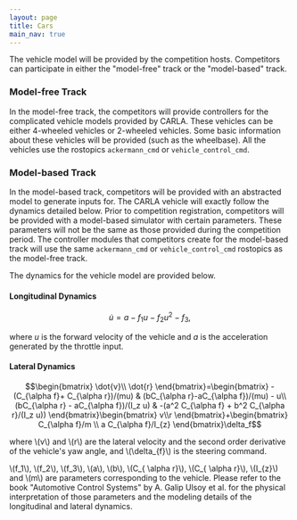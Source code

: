 ```yaml
---
layout: page
title: Cars
main_nav: true
---
```


The vehicle model will be provided by the competition hosts. Competitors can participate in either the "model-free" track or the "model-based" track.

### Model-free Track
In the model-free track, the competitors will provide controllers for the complicated vehicle models provided by CARLA. These vehicles can be either 4-wheeled vehicles or 2-wheeled vehicles. Some basic information about these vehicles will be provided (such as the wheelbase). All the vehicles use the rostopics `ackermann_cmd` or `vehicle_control_cmd`.


### Model-based Track
In the model-based track, competitors will be provided with an abstracted model to generate inputs for. The CARLA vehicle will exactly follow the dynamics detailed below. Prior to competition registration, competitors will be provided with a model-based simulator with certain parameters. These parameters will not be the same as those provided during the competition period. The controller modules that competitors create for the model-based track will use the same `ackermann_cmd` or `vehicle_control_cmd` rostopics as the model-free track.

The dynamics for the vehicle model are provided below.

#### Longitudinal Dynamics

$$\dot{u} = a - f_1 u - f_2 u^{2} - f_3,$$

where $u$ is the forward velocity of the vehicle and $a$ is the acceleration generated by the throttle input.

#### Lateral Dynamics

$$\begin{bmatrix} \dot{v}\\ \dot{r}
\end{bmatrix}=\begin{bmatrix}
-(C_{\alpha f}+ C_{\alpha r})/(mu) & (bC_{\alpha r}-aC_{\alpha f})/(mu) - u\\
(bC_{\alpha r} - aC_{\alpha f})/(I_z u) & -(a^2 C_{\alpha f} + b^2 C_{\alpha r}/(I_z u))
\end{bmatrix}\begin{bmatrix}
v\\r
\end{bmatrix}+\begin{bmatrix}
C_{\alpha f}/m \\ a C_{\alpha f}/I_{z}
\end{bmatrix}\delta_f$$

where \\(v\\) and \\(r\\) are the lateral velocity and the second order derivative of the vehicle's yaw angle, and \\(\delta_{f}\\) is the steering command.

\\(f_1\\), \\(f_2\\), \\(f_3\\), \\(a\\), \\(b\\), \\(C_{ \alpha r}\\), \\(C_{ \alpha r}\\), \\(I_{z}\\) and \\(m\\) are parameters corresponding to the vehicle. Please refer to the book "Automotive Control Systems" by A. Galip Ulsoy et al. for the physical interpretation of those parameters and the modeling details of the longitudinal and lateral dynamics.
